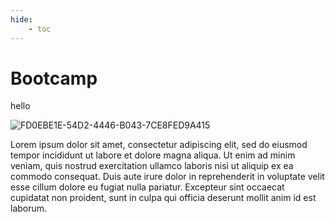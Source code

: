 ```yaml
---
hide:
    - toc
---
```


# Bootcamp

hello

![FD0EBE1E-54D2-4446-B043-7CE8FED9A415](https://user-images.githubusercontent.com/115219314/194727843-1d8ec5b7-7c2e-44a6-8941-10f1fcd995cf.jpg)

Lorem ipsum dolor sit amet, consectetur adipiscing elit, sed do eiusmod tempor incididunt ut labore et dolore magna aliqua. Ut enim ad minim veniam, quis nostrud exercitation ullamco laboris nisi ut aliquip ex ea commodo consequat. Duis aute irure dolor in reprehenderit in voluptate velit esse cillum dolore eu fugiat nulla pariatur. Excepteur sint occaecat cupidatat non proident, sunt in culpa qui officia deserunt mollit anim id est laborum.
